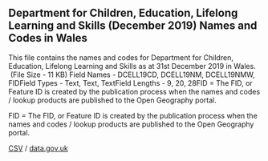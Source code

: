 ## Department for Children, Education, Lifelong Learning and Skills (December 2019) Names and Codes in Wales

This file contains the names and codes for Department for Children, Education, Lifelong Learning and Skills as at 31st December 2019 in Wales.  (File Size - 11 KB) Field Names - DCELL19CD, DCELL19NM, DCELL19NMW, FIDField Types - Text, Text, TextField Lengths - 9, 20, 28FID = The FID, or Feature ID is created by
the publication process when the names and codes / lookup products are
published to the Open Geography portal. 

FID = The FID, or Feature ID is created by
the publication process when the names and codes / lookup products are
published to the Open Geography portal. 

[CSV](csv/254.csv) / [data.gov.uk](https://data.gov.uk/dataset/e1c5106d-cd78-47ca-be8b-8289b360bfa0/department-for-children-education-lifelong-learning-and-skills-december-2019-names-and-codes-in-wales)

